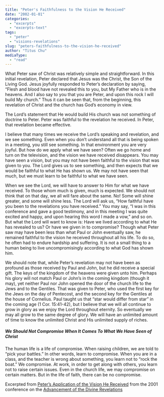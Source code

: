 ```yaml
---
title: "Peter's Faithfulness to the Vision He Received"
date: "2002-01-01"
categories: 
  - "excerpts"
  - "excerpts-text"
tags: 
  - "peter"
  - "visions-revelations"
slug: "peters-faithfulness-to-the-vision-he-received"
author: "Titus Chu"
mediaType: 
  - "read"
---
```


What Peter saw of Christ was relatively simple and straightforward. In this initial revelation, Peter declared that Jesus was the Christ, the Son of the Living God. Jesus joyfully responded to Peter’s declaration by saying, “Flesh and blood have not revealed this to you, but My Father who is in the heavens. And I also say to you that you are Peter, and upon this rock I will build My church.” Thus it can be seen that, from the beginning, this revelation of Christ and the church has God’s economy in view.

The Lord’s statement that He would build His church was not something of doctrine to Peter. Peter was faithful to the revelation he received. In Peter, that revelation became effective.

I believe that many times we receive the Lord’s speaking and revelation, and we see something. Even when you don’t understand all that is being spoken in a meeting, you still see something. In that environment you are very joyful. But how do we apply what we have seen? Often we go home and turn on the television, and the vision we have received disappears. You may have seen a vision, but you may not have been faithful to the vision that was given to you. The Lord gives us to see something, and then expects that we would be faithful to what He has shown us. We may not have seen that much, but we must learn to be faithful to what we have seen.

When we see the Lord, we will have to answer to Him for what we have received. To those whom much is given, much is expected. We should not think that on that day, we all will fare about the same. No! Some will shine greater, and some will shine less. The Lord will ask us, “How faithful have you been to the revelations you have received.” You may say, “I was in this conference and gave a good testimony, and in this meeting I was quite excited and happy, and upon hearing this word I made a vow,” and so on. But what the Lord will want to know is: Have we lived according to what He has revealed to us? Or have we given in to compromise? Though what Peter saw may have been less than what Paul or John eventually saw, he remained faithful to the vision he received throughout all his life. To do so, he often had to endure hardship and suffering. It is not a small thing to a human being to live uncompromisingly according to what God has shown him.

We should note that, while Peter’s revelation may not have been as profound as those received by Paul and John, but he did receive a special gift. The keys of the kingdom of the heavens were given unto him. Perhaps his glory will not match Paul or John’s in the coming kingdom (though it may), yet neither Paul nor John opened the door of the church life to the Jews and to the Gentiles. That was given to Peter, who used the first key for the Jews on the day of Pentecost, and the second key for the Gentiles at the house of Cornelius. Paul taught us that “star would differ from star” in the coming age (1 Cor. 15:41-42), but I believe that we will all continue to grow in glory as we enjoy the Lord throughout eternity. So eventually we may all grow to the same degree of glory. We will have an unlimited amount of time to know the unlimited Christ and His unlimited supply of riches.

##### We Should Not Compromise When It Comes To What We Have Seen of Christ

The human life is a life of compromise. When raising children, we are told to “pick your battles.” In other words, learn to compromise. When you are in a class, and the teacher is wrong about something, you learn not to “rock the boat.” We compromise. At work, in order to get along with others, you learn not to raise certain issues. Even in the church life, we may compromise on certain matters. But in the life of faith, there can be no compromise.

Excerpted from [Peter’s Application of the Vision He Received](https://www.asweetsavor.org/wp-content/uploads/article-advancement-of-the-divine-revelations-03.pdf) from the 2001 conference on the [Advancement of the Divine Revelations](https://www.asweetsavor.org/advancement-of-the-divine-revelations/)
